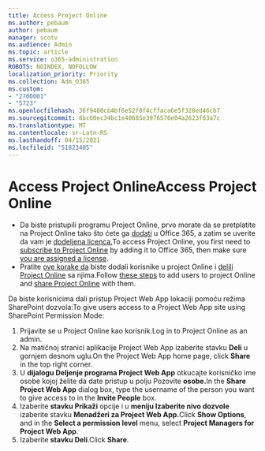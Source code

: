 ```yaml
---
title: Access Project Online
ms.author: pebaum
author: pebaum
manager: scotv
ms.audience: Admin
ms.topic: article
ms.service: o365-administration
ROBOTS: NOINDEX, NOFOLLOW
localization_priority: Priority
ms.collection: Adm_O365
ms.custom:
- "2700001"
- "5723"
ms.openlocfilehash: 36f9480cb4bf6e52f0f4cffaca6e5f328ed46cb7
ms.sourcegitcommit: 8bc60ec34bc1e40685e3976576e04a2623f63a7c
ms.translationtype: MT
ms.contentlocale: sr-Latn-RS
ms.lasthandoff: 04/15/2021
ms.locfileid: "51823405"
---
```

# <a name="access-project-online"></a><span data-ttu-id="910db-102">Access Project Online</span><span class="sxs-lookup"><span data-stu-id="910db-102">Access Project Online</span></span>

- <span data-ttu-id="910db-103">Da biste pristupili programu Project Online, prvo morate da se pretplatite na Project Online tako što ćete ga [dodati](https://docs.microsoft.com/ProjectOnline/get-started-with-project-online) u Office 365, a zatim se uverite da vam je [dodeljena licenca.](https://docs.microsoft.com/ProjectOnline/step-1-sign-up-for-project-online#next-make-sure-you-can-get-in)</span><span class="sxs-lookup"><span data-stu-id="910db-103">To access Project Online, you first need to [subscribe to Project Online](https://docs.microsoft.com/ProjectOnline/get-started-with-project-online) by adding it to Office 365, then make sure [you are assigned a license](https://docs.microsoft.com/ProjectOnline/step-1-sign-up-for-project-online#next-make-sure-you-can-get-in).</span></span>
- <span data-ttu-id="910db-104">Pratite [ove korake da](https://docs.microsoft.com/ProjectOnline/step-2-add-people-to-project-online) biste dodali korisnike u project Online i [delili Project Online](https://docs.microsoft.com/ProjectOnline/step-2-add-people-to-project-online#4-finally-share-project-online-with-the-people-you-added) sa njima.</span><span class="sxs-lookup"><span data-stu-id="910db-104">Follow [these steps](https://docs.microsoft.com/ProjectOnline/step-2-add-people-to-project-online) to add users to project Online and [share Project Online](https://docs.microsoft.com/ProjectOnline/step-2-add-people-to-project-online#4-finally-share-project-online-with-the-people-you-added) with them.</span></span>

<span data-ttu-id="910db-105">Da biste korisnicima dali pristup Project Web App lokaciji pomoću režima SharePoint dozvola:</span><span class="sxs-lookup"><span data-stu-id="910db-105">To give users access to a Project Web App site using SharePoint Permission Mode:</span></span>

1. <span data-ttu-id="910db-106">Prijavite se u Project Online kao korisnik.</span><span class="sxs-lookup"><span data-stu-id="910db-106">Log in to Project Online as an admin.</span></span>
2. <span data-ttu-id="910db-107">Na matičnoj stranici aplikacije Project Web App izaberite stavku **Deli** u gornjem desnom uglu.</span><span class="sxs-lookup"><span data-stu-id="910db-107">On the Project Web App home page, click **Share** in the top right corner.</span></span>
3. <span data-ttu-id="910db-108">U **dijalogu Deljenje programa Project Web App** otkucajte korisničko ime osobe kojoj želite da date pristup u polju Pozovite **osobe.**</span><span class="sxs-lookup"><span data-stu-id="910db-108">In the **Share Project Web App** dialog box, type the username of the person you want to give access to in the **Invite People** box.</span></span>
4. <span data-ttu-id="910db-109">Izaberite **stavku Prikaži** opcije i u **meniju Izaberite nivo dozvole** izaberite stavku **Menadžeri za Project Web App.**</span><span class="sxs-lookup"><span data-stu-id="910db-109">Click **Show Options**, and in the **Select a permission level** menu, select **Project Managers for Project Web App**.</span></span>
5. <span data-ttu-id="910db-110">Izaberite **stavku Deli**.</span><span class="sxs-lookup"><span data-stu-id="910db-110">Click **Share**.</span></span>
